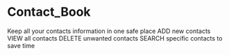 # Contact_Book
Keep all your contacts information in one safe place
ADD new contacts
VIEW all contacts
DELETE unwanted contacts
SEARCH specific contacts to save time

